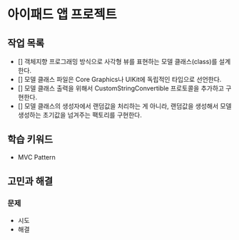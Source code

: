 # 아이패드 앱 프로젝트

## 작업 목록

- [] 객체지향 프로그래밍 방식으로 사각형 뷰를 표현하는 모델 클래스(class)를 설계한다.
- [] 모델 클래스 파일은 Core Graphics나 UIKit에 독립적인 타입으로 선언한다.
- [] 모델 클래스 출력을 위해서 CustomStringConvertible 프로토콜을 추가하고 구현한다.
- [] 모델 클래스의 생성자에서 랜덤값을 처리하는 게 아니라, 랜덤값을 생성해서 모델 생성하는 초기값을 넘겨주는 팩토리를 구현한다.

## 학습 키워드

- MVC Pattern

## 고민과 해결

### 문제

- 시도
- 해결
